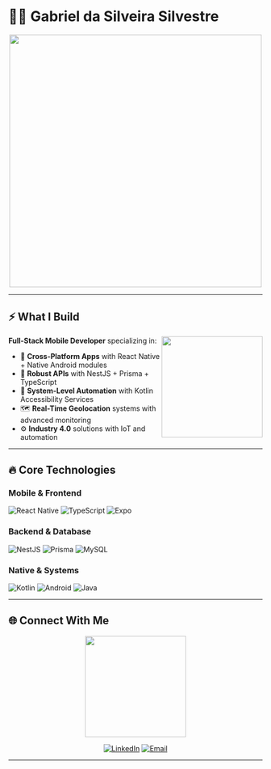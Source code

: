 # 👨‍💻 Gabriel da Silveira Silvestre  

<div align="center">
  <img src="https://media.giphy.com/media/UTek0q3N8osh8agH4Y/giphy.gif" width="500"/>
</div>

---

## ⚡ What I Build

<img align="right" src="https://media3.giphy.com/media/v1.Y2lkPTc5MGI3NjExOHB0dmxsNzJpMDA1b256aGxna3lkZTJ3ZTc4aTl5aWg1OWlvOXo5byZlcD12MV9pbnRlcm5hbF9naWZfYnlfaWQmY3Q9Zw/LvtxIRg1Ly96E/giphy.gif" width="200"/>

**Full-Stack Mobile Developer** specializing in:

- 📱 **Cross-Platform Apps** with React Native + Native Android modules
- 🔧 **Robust APIs** with NestJS + Prisma + TypeScript  
- 🤖 **System-Level Automation** with Kotlin Accessibility Services
- 🗺️ **Real-Time Geolocation** systems with advanced monitoring
- ⚙️ **Industry 4.0** solutions with IoT and automation



---

## 🔥 Core Technologies

### **Mobile & Frontend**
![React Native](https://img.shields.io/badge/React_Native-20232A?style=for-the-badge&logo=react&logoColor=61DAFB)
![TypeScript](https://img.shields.io/badge/TypeScript-007ACC?style=for-the-badge&logo=typescript&logoColor=white)
![Expo](https://img.shields.io/badge/Expo-1B1F23?style=for-the-badge&logo=expo&logoColor=white)

### **Backend & Database**
![NestJS](https://img.shields.io/badge/NestJS-E0234E?style=for-the-badge&logo=nestjs&logoColor=white)
![Prisma](https://img.shields.io/badge/Prisma-3982CE?style=for-the-badge&logo=Prisma&logoColor=white)
![MySQL](https://img.shields.io/badge/MySQL-005C84?style=for-the-badge&logo=mysql&logoColor=white)

### **Native & Systems**
![Kotlin](https://img.shields.io/badge/Kotlin-0095D5?&style=for-the-badge&logo=kotlin&logoColor=white)
![Android](https://img.shields.io/badge/Android-3DDC84?style=for-the-badge&logo=android&logoColor=white)
![Java](https://img.shields.io/badge/Java-ED8B00?style=for-the-badge&logo=openjdk&logoColor=white)







---

## 🌐 Connect With Me

<div align="center">
  <img src="https://media.giphy.com/media/10LKovKon8DENq/giphy.gif" width="200"/>
  
  [![LinkedIn](https://img.shields.io/badge/LinkedIn-0077B5?style=for-the-badge&logo=linkedin&logoColor=white)](https://br.linkedin.com/in/gabriel-silvestre-78024a265)
  [![Email](https://img.shields.io/badge/Email-D14836?style=for-the-badge&logo=gmail&logoColor=white)](mailto:gabrielsilvestre1164@gmail.com)
</div>

---

